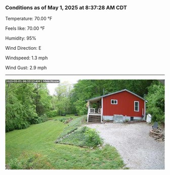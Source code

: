 ### Conditions as of May 1, 2025 at 8:37:28 AM CDT 

Temperature: 70.00 &deg;F

Feels like: 70.00 &deg;F

Humidity: 95%

Wind Direction: E

Windspeed: 1.3 mph

Wind Gust: 2.9 mph

---

<img src="./images/latest.jpeg"/>

